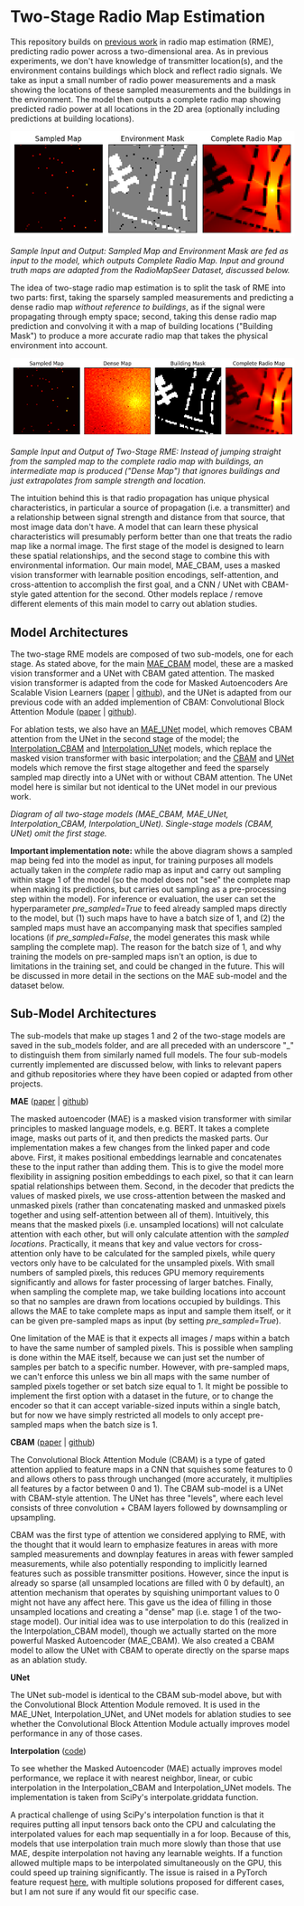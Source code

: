 # Two-Stage Radio Map Estimation

This repository builds on [previous work](https://github.com/GeoAICenter/radio-map-estimation-pimrc2023) in radio map estimation (RME), predicting radio power across a two-dimensional area. As in previous experiments, we don't have knowledge of transmitter location(s), and the environment contains buildings which block and reflect radio signals. We take as input a small number of radio power measurements and a mask showing the locations of these sampled measurements and the buildings in the environment. The model then outputs a complete radio map showing predicted radio power at all locations in the 2D area (optionally including predictions at building locations).

![Image](images/example_input_output.png)

*Sample Input and Output: Sampled Map and Environment Mask are fed as input to the model, which outputs Complete Radio Map. Input and ground truth maps are adapted from the RadioMapSeer Dataset, discussed below.*

The idea of two-stage radio map estimation is to split the task of RME into two parts: first, taking the sparsely sampled measurements and predicting a dense radio map *without reference to buildings*, as if the signal were propagating through empty space; second, taking this dense radio map prediction and convolving it with a map of building locations ("Building Mask") to produce a more accurate radio map that takes the physical environment into account.

![Image](images/example_input_output_2.png)

*Sample Input and Output of Two-Stage RME: Instead of jumping straight from the sampled map to the complete radio map with buildings, an intermediate map is produced ("Dense Map") that ignores buildings and just extrapolates from sample strength and location.*

The intuition behind this is that radio propagation has unique physical characteristics, in particular a source of propagation (i.e. a transmitter) and a relationship between signal strength and distance from that source, that most image data don't have. A model that can learn these physical characteristics will presumably perform better than one that treats the radio map like a normal image. The first stage of the model is designed to learn these spatial relationships, and the second stage to combine this with environmental information. Our main model, MAE_CBAM, uses a masked vision transformer with learnable position encodings, self-attention, and cross-attention to accomplish the first goal, and a CNN / UNet with CBAM-style gated attention for the second. Other models replace / remove different elements of this main model to carry out ablation studies.

## Model Architectures

The two-stage RME models are composed of two sub-models, one for each stage. As stated above, for the main [MAE_CBAM](models/mae_cbam.py) model, these are a masked vision transformer and a UNet with CBAM gated attention. The masked vision transformer is adapted from the code for Masked Autoencoders Are Scalable Vision Learners ([paper](https://arxiv.org/abs/2111.06377) | [github](https://github.com/facebookresearch/mae)), and the UNet is adapted from our previous code with an added implemention of CBAM: Convolutional Block Attention Module ([paper](https://arxiv.org/abs/1807.06521) | [github](https://github.com/xmu-xiaoma666/External-Attention-pytorch/blob/master/README_EN.md#6-cbam-attention-usage)).

For ablation tests, we also have an [MAE_UNet](models/mae_unet.py) model, which removes CBAM attention from the UNet in the second stage of the model; the [Interpolation_CBAM](models/interpolation_cbam.py) and [Interpolation_UNet](models/interpolation_unet.py) models, which replace the masked vision transformer with basic interpolation; and the [CBAM](models/cbam.py) and [UNet](models/unet.py) models which remove the first stage altogether and feed the sparsely sampled map directly into a UNet with or without CBAM attention. The UNet model here is similar but not identical to the UNet model in our previous work.

*Diagram of all two-stage models (MAE_CBAM, MAE_UNet, Interpolation_CBAM, Interpolation_UNet). Single-stage models (CBAM, UNet) omit the first stage.*

**Important implementation note:** while the above diagram shows a sampled map being fed into the model as input, for training purposes all models actually taken in the *complete* radio map as input and carry out sampling within stage 1 of the model (so the model does not "see" the complete map when making its predictions, but carries out sampling as a pre-processing step within the model). For inference or evaluation, the user can set the hyperparameter *pre_sampled=True* to feed already sampled maps directly to the model, but (1) such maps have to have a batch size of 1, and (2) the sampled maps must have an accompanying mask that specifies sampled locations (if *pre_sampled=False*, the model generates this mask while sampling the complete map). The reason for the batch size of 1, and why training the models on pre-sampled maps isn't an option, is due to limitations in the training set, and could be changed in the future. This will be discussed in more detail in the sections on the MAE sub-model and the dataset below.

## Sub-Model Architectures

The sub-models that make up stages 1 and 2 of the two-stage models are saved in the sub_models folder, and are all preceded with an underscore "_" to distinguish them from similarly named full models. The four sub-models currently implemented are discussed below, with links to relevant papers and github repositories where they have been copied or adapted from other projects.

**MAE** ([paper](https://arxiv.org/abs/2111.06377) | [github](https://github.com/facebookresearch/mae))

The masked autoencoder (MAE) is a masked vision transformer with similar principles to masked language models, e.g. BERT. It takes a complete image, masks out parts of it, and then predicts the masked parts. Our implementation makes a few changes from the linked paper and code above. First, it makes positional embeddings learnable and concatenates these to the input rather than adding them. This is to give the model more flexibility in assigning position embeddings to each pixel, so that it can learn spatial relationships between them. Second, in the decoder that predicts the values of masked pixels, we use cross-attention between the masked and unmasked pixels (rather than concatenating masked and unmasked pixels together and using self-attention between all of them). Intuitively, this means that the masked pixels (i.e. unsampled locations) will not calculate attention with each other, but will only calculate attention with the *sampled locations*. Practically, it means that key and value vectors for cross-attention only have to be calculated for the sampled pixels, while query vectors only have to be calculated for the unsampled pixels. With small numbers of sampled pixels, this reduces GPU memory requirements significantly and allows for faster processing of larger batches. Finally, when sampling the complete map, we take building locations into account so that no samples are drawn from locations occupied by buildings. This allows the MAE to take complete maps as input and sample them itself, or it can be given pre-sampled maps as input (by setting *pre_sampled=True*).

One limitation of the MAE is that it expects all images / maps within a batch to have the same number of sampled pixels. This is possible when sampling is done within the MAE itself, because we can just set the number of samples per batch to a specific number. However, with pre-sampled maps, we can't enforce this unless we bin all maps with the same number of sampled pixels together or set batch size equal to 1. It might be possible to implement the first option with a dataset in the future, or to change the encoder so that it can accept variable-sized inputs within a single batch, but for now we have simply restricted all models to only accept pre-sampled maps when the batch size is 1.

**CBAM** ([paper](https://arxiv.org/abs/1807.06521) | [github](https://github.com/xmu-xiaoma666/External-Attention-pytorch/blob/master/README_EN.md#6-cbam-attention-usage))

The Convolutional Block Attention Module (CBAM) is a type of gated attention applied to feature maps in a CNN that squishes some features to 0 and allows others to pass through unchanged (more accurately, it multiplies all features by a factor between 0 and 1). The CBAM sub-model is a UNet with CBAM-style attention. The UNet has three "levels", where each level consists of three convolution + CBAM layers followed by downsampling or upsampling.

CBAM was the first type of attention we considered applying to RME, with the thought that it would learn to emphasize features in areas with more sampled measurements and downplay features in areas with fewer sampled measurements, while also potentially responding to implicitly learned features such as possible transmitter positions. However, since the input is already so sparse (all unsampled locations are filled with 0 by default), an attention mechanism that operates by squishing unimportant values to 0 might not have any affect here. This gave us the idea of filling in those unsampled locations and creating a "dense" map (i.e. stage 1 of the two-stage model). Our initial idea was to use interpolation to do this (realized in the Interpolation_CBAM model), though we actually started on the more powerful Masked Autoencoder (MAE_CBAM). We also created a CBAM model to allow the UNet with CBAM to operate directly on the sparse maps as an ablation study.

**UNet**

The UNet sub-model is identical to the CBAM sub-model above, but with the Convolutional Block Attention Module removed. It is used in the MAE_UNet, Interpolation_UNet, and UNet models for ablation studies to see whether the Convolutional Block Attention Module actually improves model performance in any of those cases.

**Interpolation** ([code](https://docs.scipy.org/doc/scipy/reference/generated/scipy.interpolate.griddata.html))

To see whether the Masked Autoencoder (MAE) actually improves model performance, we replace it with nearest neighbor, linear, or cubic interpolation in the Interpolation_CBAM and Interpolation_UNet models. The implementation is taken from SciPy's interpolate.griddata function.

A practical challenge of using SciPy's interpolation function is that it requires putting all input tensors back onto the CPU and calculating the interpolated values for each map sequentially in a for loop. Because of this, models that use interpolation train much more slowly than those that use MAE, despite interpolation not having any learnable weights. If a function allowed multiple maps to be interpolated simultaneously on the GPU, this could speed up training significantly. The issue is raised in a PyTorch feature request [here](https://github.com/pytorch/pytorch/issues/1552), with multiple solutions proposed for different cases, but I am not sure if any would fit our specific case.